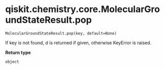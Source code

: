 # qiskit.chemistry.core.MolecularGroundStateResult.pop

`MolecularGroundStateResult.pop(key, default=None)`

If key is not found, d is returned if given, otherwise KeyError is raised.

**Return type**

`object`
